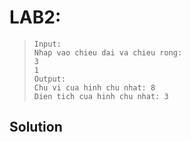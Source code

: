 # LAB2:

>  ```
>  Input:
>  Nhap vao chieu dai va chieu rong:
>  3
>  1
>  Output:
>  Chu vi cua hinh chu nhat: 8
>  Dien tich cua hinh chu nhat: 3
>  ```

## **Solution**
